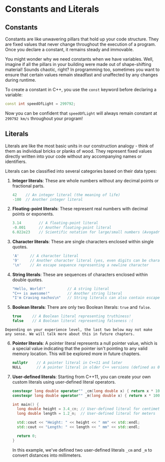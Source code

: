 # Constants and Literals

## Constants

Constants are like unwavering pillars that hold up your code structure. They are fixed values that never change throughout the execution of a program. Once you declare a constant, it remains steady and immovable.

You might wonder why we need constants when we have variables. Well, imagine if all the pillars in your building were made out of shape-shifting material! Sounds chaotic, right? In programming too, sometimes you want to ensure that certain values remain steadfast and unaffected by any changes during runtime.

To create a constant in C++, you use the `const` keyword before declaring a variable:

```cpp
const int speedOfLight = 299792;
```

Now you can be confident that `speedOfLight` will always remain constant at `299792 km/s` throughout your program!

## Literals

Literals are like the most basic units in our construction analogy - think of them as individual bricks or planks of wood. They represent fixed values directly written into your code without any accompanying names or identifiers.

Literals can be classified into several categories based on their data types:

1. **Integer literals**: These are whole numbers without any decimal points or fractional parts.
   ```cpp
   42    // An integer literal (the meaning of life)
   -100  // Another integer literal
   ```

2. **Floating-point literals**: These represent real numbers with decimal points or exponents.
   ```cpp
   3.14        // A floating-point literal
   -0.001      // Another floating-point literal
   6.022e23    // Scientific notation for large/small numbers (Avogadro's number!)
   ```

3. **Character literals**: These are single characters enclosed within single quotes.
   ```cpp
   'A'     // A character literal
   '9'     // Another character literal (yes, even digits can be characters!)
   '\n'    // An escape sequence representing a newline character
   ```

4. **String literals**: These are sequences of characters enclosed within double quotes.
   ```cpp
   "Hello, World!"          // A string literal
   "C++ is awesome!"        // Another string literal
   "I'm Craving nachos\n"   // String literals can also contain escape sequences!
   ```

5. **Boolean literals**: There are only two Boolean literals: `true` and `false`.
   ```cpp
   true     // A Boolean literal representing truthiness!
   false    // A Boolean literal representing falseness :(
   ```

```admonish warning
Depending on your experience level, the last two below may not make any sense. We will talk more about this in future chapters.
```

6. **Pointer literals**: A pointer literal represents a null pointer value, which is a special value indicating that the pointer isn't pointing to any valid memory location. This will be explored more in future chapters.
   ```cpp
   nullptr    // A pointer literal in C++11 and later
   NULL       // A pointer literal in older C++ versions (defined as 0)
   ```

7. **User-defined literals**: Starting from C++11, you can create your own custom literals using user-defined literal operators.
   ```cpp
   constexpr long double operator"" _cm(long double x) { return x * 10; }
   constexpr long double operator"" _m(long double x) { return x * 1000; }

   int main() {
     long double height = 3.4_cm; // User-defined literal for centimeters
     long double length = 1.2_m;  // User-defined literal for meters

     std::cout << "Height: " << height << " mm" << std::endl;
     std::cout << "Length: " << length << " mm" << std::endl;

     return 0;
   }
   ```
    In this example, we've defined two user-defined literals `_cm` and `_m` to convert distances into millimeters.
